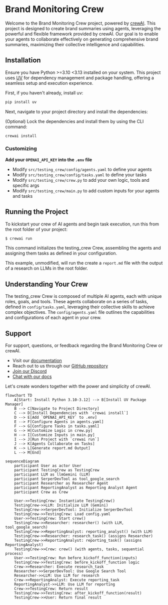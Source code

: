 # Brand Monitoring Crew

Welcome to the Brand Monitoring Crew project, powered by [crewAI](https://crewai.com). This project is designed to create brand summaries using agents, leveraging the powerful and flexible framework provided by crewAI. Our goal is to enable your agents to collaborate effectively on generating comprehensive brand summaries, maximizing their collective intelligence and capabilities.

## Installation

Ensure you have Python >=3.10 <3.13 installed on your system. This project uses [UV](https://docs.astral.sh/uv/) for dependency management and package handling, offering a seamless setup and execution experience.

First, if you haven't already, install uv:

```bash
pip install uv
```

Next, navigate to your project directory and install the dependencies:

(Optional) Lock the dependencies and install them by using the CLI command:
```bash
crewai install
```
### Customizing

**Add your `OPENAI_API_KEY` into the `.env` file**

- Modify `src/testing_crew/config/agents.yaml` to define your agents
- Modify `src/testing_crew/config/tasks.yaml` to define your tasks
- Modify `src/testing_crew/crew.py` to add your own logic, tools and specific args
- Modify `src/testing_crew/main.py` to add custom inputs for your agents and tasks

## Running the Project

To kickstart your crew of AI agents and begin task execution, run this from the root folder of your project:

```bash
$ crewai run
```

This command initializes the testing_crew Crew, assembling the agents and assigning them tasks as defined in your configuration.

This example, unmodified, will run the create a `report.md` file with the output of a research on LLMs in the root folder.

## Understanding Your Crew

The testing_crew Crew is composed of multiple AI agents, each with unique roles, goals, and tools. These agents collaborate on a series of tasks, defined in `config/tasks.yaml`, leveraging their collective skills to achieve complex objectives. The `config/agents.yaml` file outlines the capabilities and configurations of each agent in your crew.

## Support

For support, questions, or feedback regarding the Brand Monitoring Crew or crewAI.
- Visit our [documentation](https://docs.crewai.com)
- Reach out to us through our [GitHub repository](https://github.com/joaomdmoura/crewai)
- [Join our Discord](https://discord.com/invite/X4JWnZnxPb)
- [Chat with our docs](https://chatg.pt/DWjSBZn)

Let's create wonders together with the power and simplicity of crewAI.


```mermaid
flowchart TD
    A[Start: Install Python 3.10-3.12] --> B[Install UV Package Manager]
    B --> C[Navigate to Project Directory]
    C --> D[Install Dependencies with `crewai install`]
    D --> E[Add `OPENAI_API_KEY` to .env]
    E --> F[Configure Agents in agents.yaml]
    F --> G[Configure Tasks in tasks.yaml]
    G --> H[Customize Logic in crew.py]
    H --> I[Customize Inputs in main.py]
    I --> J[Run Project with `crewai run`]
    J --> K[Agents Collaborate on Tasks]
    K --> L[Generate report.md Output]
    L --> M[End]
```

```mermaid
sequenceDiagram
    participant User as actor User
    participant TestingCrew as TestingCrew
    participant LLM as llmGemini (LLM)
    participant SerperDevTool as tool_google_search
    participant Researcher as Researcher Agent
    participant ReportingAnalyst as Reporting Analyst Agent
    participant Crew as Crew

    User->>TestingCrew: Instantiate TestingCrew()
    TestingCrew->>LLM: Initialize LLM (Gemini)
    TestingCrew->>SerperDevTool: Initialize SerperDevTool
    TestingCrew->>TestingCrew: Load config.yaml
    User->>TestingCrew: Start crew()
    TestingCrew->>Researcher: researcher() (with LLM, tool_google_search)
    TestingCrew->>ReportingAnalyst: reporting_analyst() (with LLM)
    TestingCrew->>Researcher: research_task() (assigns Researcher)
    TestingCrew->>ReportingAnalyst: reporting_task() (assigns ReportingAnalyst)
    TestingCrew->>Crew: crew() (with agents, tasks, sequential process)
    User->>TestingCrew: Run before_kickoff_function(inputs)
    TestingCrew->>TestingCrew: before_kickoff_function logic
    Crew->>Researcher: Execute research_task
    Researcher->>SerperDevTool: Use Google Search Tool
    Researcher->>LLM: Use LLM for research
    Crew->>ReportingAnalyst: Execute reporting_task
    ReportingAnalyst->>LLM: Use LLM for reporting
    Crew->>TestingCrew: Return result
    TestingCrew->>TestingCrew: after_kickoff_function(result)
    TestingCrew->>User: Return final result
```
